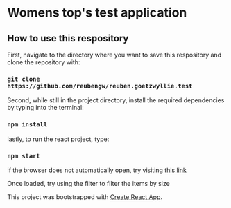 # Womens top's test application

## How to use this respository

First, navigate to the directory where you want to save this respository and clone the repository with:

### `git clone https://github.com/reubengw/reuben.goetzwyllie.test`

Second, while still in the project directory, install the required dependencies by typing into the terminal:

### `npm install`

lastly, to run the react project, type:

### `npm start`

if the browser does not automatically open, try visiting [this link](http://localhost:3000/)

Once loaded, try using the filter to filter the items by size

This project was bootstrapped with [Create React App](https://github.com/facebook/create-react-app).
